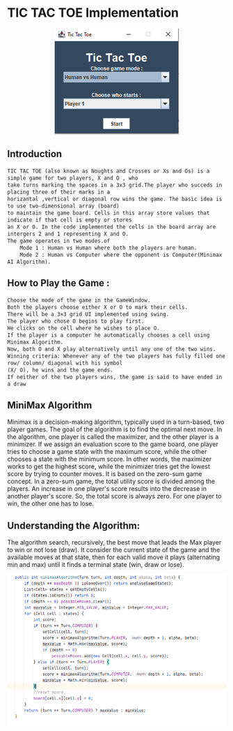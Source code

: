 <h1>TIC TAC TOE Implementation</h1>

<p align="center">
	<img src="gameWindow.PNG"></img>
</p>

<h2> Introduction </h2>

	TIC TAC TOE (also known as Noughts and Crosses or Xs and Os) is a simple game for two players, X and O , who
	take turns marking the spaces in a 3x3 grid.The player who succeds in placing three of their marks in a 	
	horizantal ,vertical or diagonal row wins the game. The basic idea is to use two-dimensional array (board) 	   
	to maintain the game board. Cells in this array store values that indicate if that cell is empty or stores 	      
	an X or O. In the code implemented the cells in the board array are intergers 2 and 1 representing X and O.
	The game operates in two modes.of 
		Mode 1 : Human vs Human where both the players are human.
		Mode 2 : Human vs Computer where the opponent is Computer(Minimax AI Algorithm).
		
## How to Play the Game :
	Choose the mode of the game in the GameWindow.
	Both the players choose either X or O to mark their cells.
	There will be a 3×3 grid UI implemented using swing.
	The player who chose O begins to play first.
	He clicks on the cell where he wishes to place O.
	If the player is a computer he automatically chooses a cell using Minimax Algorithm.
	Now, both O and X play alternatively until any one of the two wins.
	Winning criteria: Whenever any of the two players has fully filled one row/ column/ diagonal with his symbol 	     
	(X/ O), he wins and the game ends.
	If neither of the two players wins, the game is said to have ended in a draw
	
## MiniMax Algorithm

Minimax is a decision-making algorithm, typically used in a turn-based, two player games. The goal of the algorithm is to find the optimal next move.
In the algorithm, one player is called the maximizer, and the other player is a minimizer. If we assign an evaluation score to the game board, one player tries to choose a game state with the maximum score, while the other chooses a state with the minimum score.
In other words, the maximizer works to get the highest score, while the minimizer tries get the lowest score by trying to counter moves.
It is based on the zero-sum game concept. In a zero-sum game, the total utility score is divided among the players. An increase in one player's score results into the decrease in another player's score. So, the total score is always zero. For one player to win, the other one has to lose.

## Understanding the Algorithm:
The algorithm search, recursively, the best move that leads the Max player to win or not lose (draw). It consider the current state of the game and the available moves at that state, then for each valid move it plays (alternating min and max) until it finds a terminal state (win, draw or lose).
	<p>
	<img src='minimax.PNG'></img>
	</p>
	
